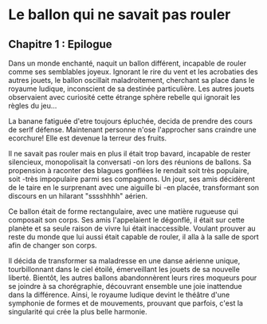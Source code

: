 # Le ballon qui ne savait pas rouler
## Chapitre 1 : Epilogue

Dans un monde enchanté, naquit un ballon différent, incapable de rouler comme ses semblables joyeux. 
Ignorant le rire du vent et les acrobaties des autres jouets, le ballon oscillait maladroitement, cherchant sa place dans le royaume ludique, inconscient de sa destinée particulière.
Les autres jouets observaient avec curiosité cette étrange sphère rebelle qui ignorait les règles du jeu...


La banane fatiguée d'etre toujours épluchée, decida de prendre des cours de serlf défense.
Maintenant personne n'ose l'approcher sans craindre une ecorchure!
 Elle est devenue la terreur des fruits.


Il ne savait pas rouler mais en plus il était trop bavard, incapable de rester silencieux, monopolisait la conversati
-on lors des réunions de ballons. Sa propension à raconter des blagues gonflées le rendait soit très populaire, soit 
-très impopulaire parmi ses compagnons. Un jour, ses amis décidèrent de le taire en le surprenant avec une aiguille bi
-en placée, transformant son discours en un hilarant "sssshhhh" aérien.


Ce ballon était de forme rectangulaire, avec une matière rugueuse qui composait son corps.
Ses amis l'appelaient le dégonflé, il était sur cette planète et sa seule raison de vivre lui était inaccessible.
Voulant prouver au reste du monde que lui aussi était capable de rouler, il alla à la salle de sport afin de changer son corps. 

Il décida de transformer sa maladresse en une danse aérienne unique, tourbillonnant dans le ciel étoilé, émerveillant les jouets de sa nouvelle liberté. Bientôt, les autres ballons abandonnèrent leurs rires moqueurs pour se joindre à sa chorégraphie, découvrant ensemble une joie inattendue dans la différence. Ainsi, le royaume ludique devint le théâtre d'une symphonie de formes et de mouvements, prouvant que parfois, c'est la singularité qui crée la plus belle harmonie.
